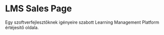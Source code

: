 # LMS Sales Page

Egy szoftverfejlesztőknek igényeire szabott Learning Management Platform értéjesitő oldala.